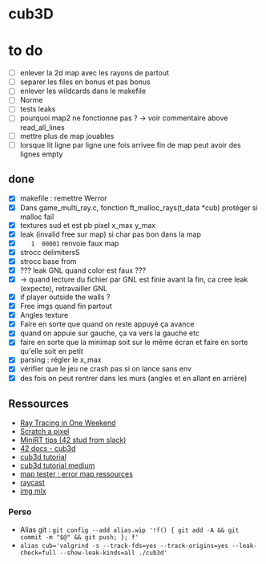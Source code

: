 # cub3D

# to do
- [ ] enlever la 2d map avec les rayons de partout
- [ ] separer les files en bonus et pas bonus
- [ ] enlever les wildcards dans le makefile
- [ ] Norme
- [ ] tests leaks
- [ ] pourquoi map2 ne fonctionne pas ? -> voir commentaire above read_all_lines
- [ ] mettre plus de map jouables
- [ ] lorsque lit ligne par ligne une fois arrivee fin de map peut avoir des lignes empty

## done
- [x] makefile : remettre Werror
- [x] Dans game_multi_ray.c, fonction ft_malloc_rays(t_data *cub) protéger si malloc fail
- [x] textures sud et est pb pixel x_max y_max
- [x] leak (invalid free sur map) si char pas bon dans la map
- [x] `   1  00001` renvoie faux map
- [x] strocc delimitersS
- [x] strocc base from
- [x] ??? leak GNL quand color est faux ???
- [x] -> quand lecture du fichier par GNL est finie avant la fin, ca cree leak (expecte), retravailler GNL
- [x] if player outside the walls ?
- [x] Free imgs quand fin partout
- [x] Angles texture
- [x] Faire en sorte que quand on reste appuyé ça avance
- [x] quand on appuie sur gauche, ça va vers la gauche etc
- [x] faire en sorte que la minimap soit sur le même écran et faire en sorte qu'elle soit en petit
- [x] parsing : régler le x_max
- [x] vérifier que le jeu ne crash pas si on lance sans env
- [x] des fois on peut rentrer dans les murs (angles et en allant en arrière)

## Ressources
* [Ray Tracing in One Weekend](https://raytracing.github.io/books/RayTracingInOneWeekend.html)
* [Scratch a pixel](https://www.scratchapixel.com/)
* [MiniRT tips (42 stud from slack)](https://github.com/RubenNijhuis/Mini-Ray-Tracer/blob/main/minirt_tips.md)
* [42 docs - cub3d](https://harm-smits.github.io/42docs/projects/cub3d)
* [cub3d tutorial](https://hackmd.io/@nszl/H1LXByIE2)
* [cub3d tutorial medium](https://medium.com/@afatir.ahmedfatir/cub3d-tutorial-af5dd31d2fcf)
* [map tester : error map ressources](https://github.com/DevJ2K/cub3d_map_tester.git)
* [raycast](https://www.permadi.com/tutorial/raycast/rayc7.html)
* [img mlx](https://github.com/keuhdall/images_example)

### Perso
* Alias git : ```git config --add alias.wip '!f() { git add -A && git commit -m "$@" && git push; }; f'```
* ```alias cub='valgrind -s --track-fds=yes --track-origins=yes --leak-check=full --show-leak-kinds=all ./cub3d'```